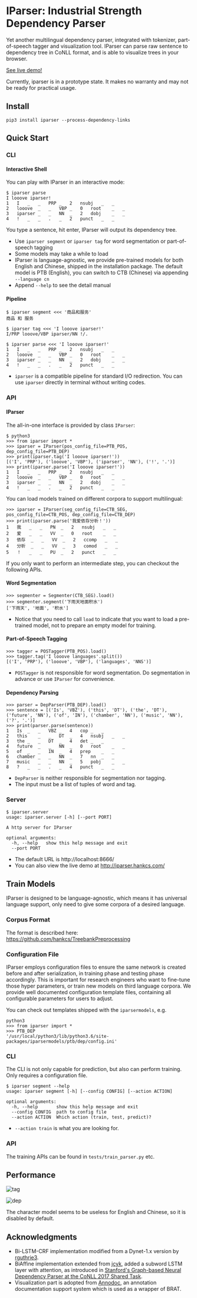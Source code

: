 # IParser: Industrial Strength Dependency Parser

Yet another multilingual dependency parser, integrated with tokenizer, part-of-speech tagger and visualization tool. IParser can parse raw sentence to dependency tree in CoNLL format, and is able to visualize trees in your browser. 

[See live demo!](http://iparser.hankcs.com/)

Currently, iparser is in a prototype state. It makes no warranty and may not be ready for practical usage.

## Install

```
pip3 install iparser --process-dependency-links
```

## Quick Start

### CLI

#### Interactive Shell

You can play with IParser in an interactive mode:

```
$ iparser parse
I looove iparser!
1	I	_	_	PRP	_	2	nsubj	_	_
2	looove	_	_	VBP	_	0	root	_	_
3	iparser	_	_	NN	_	2	dobj	_	_
4	!	_	_	.	_	2	punct	_	_
```
You type a sentence, hit enter, IParser will output its dependency tree.

- Use `iparser segment` or `iparser tag` for word segmentation or part-of-speech tagging
- Some models may take a while to load
- IParser is language-agnostic, we provide pre-trained models for both English and Chinese, shipped in the installation package. The default model is PTB (English), you can switch to CTB (Chinese) via appending `--language cn`
- Append `--help` to see the detail manual

#### Pipeline

```
$ iparser segment <<< '商品和服务'        
商品 和 服务

$ iparser tag <<< 'I looove iparser!'   
I/PRP looove/VBP iparser/NN !/.

$ iparser parse <<< 'I looove iparser!' 
1	I	_	_	PRP	_	2	nsubj	_	_
2	looove	_	_	VBP	_	0	root	_	_
3	iparser	_	_	NN	_	2	dobj	_	_
4	!	_	_	.	_	2	punct	_	_
```

- `iparser` is a compatible pipeline for standard I/O redirection. You can use `iparser` directly in terminal without writing codes.

### API

#### IParser

The all-in-one interface is provided by class `IParser`:

```
$ python3
>>> from iparser import *
>>> iparser = IParser(pos_config_file=PTB_POS, dep_config_file=PTB_DEP)
>>> print(iparser.tag('I looove iparser!'))
[('I', 'PRP'), ('looove', 'VBP'), ('iparser', 'NN'), ('!', '.')]
>>> print(iparser.parse('I looove iparser!'))
1	I	_	_	PRP	_	2	nsubj	_	_
2	looove	_	_	VBP	_	0	root	_	_
3	iparser	_	_	NN	_	2	dobj	_	_
4	!	_	_	.	_	2	punct	_	_
```

You can load models trained on different corpora to support multilingual:

```
>>> iparser = IParser(seg_config_file=CTB_SEG, pos_config_file=CTB_POS, dep_config_file=CTB_DEP)
>>> print(iparser.parse('我爱依存分析！'))
1	我	_	_	PN	_	2	nsubj	_	_
2	爱	_	_	VV	_	0	root	_	_
3	依存	_	_	VV	_	2	ccomp	_	_
4	分析	_	_	VV	_	3	comod	_	_
5	！	_	_	PU	_	2	punct	_	_
```

If you only want to perform an intermediate step, you can checkout the following APIs.

#### Word Segmentation

```
>>> segmenter = Segmenter(CTB_SEG).load()
>>> segmenter.segment('下雨天地面积水')
['下雨天', '地面', '积水']
```

- Notice that you need to call `load` to indicate that you want to load a pre-trained model, not to prepare an empty model for training.

#### Part-of-Speech Tagging

```
>>> tagger = POSTagger(PTB_POS).load()
>>> tagger.tag('I looove languages'.split())
[('I', 'PRP'), ('looove', 'VBP'), ('languages', 'NNS')]
```

- `POSTagger` is not responsible for word segmentation. Do segmentation in advance or use `IParser` for convenience.

#### Dependency Parsing

```
>>> parser = DepParser(PTB_DEP).load()
>>> sentence = [('Is', 'VBZ'), ('this', 'DT'), ('the', 'DT'), ('future', 'NN'), ('of', 'IN'), ('chamber', 'NN'), ('music', 'NN'), ('?', '.')]
>>> print(parser.parse(sentence))
1	Is	_	_	VBZ	_	4	cop	_	_
2	this	_	_	DT	_	4	nsubj	_	_
3	the	_	_	DT	_	4	det	_	_
4	future	_	_	NN	_	0	root	_	_
5	of	_	_	IN	_	4	prep	_	_
6	chamber	_	_	NN	_	7	nn	_	_
7	music	_	_	NN	_	5	pobj	_	_
8	?	_	_	.	_	4	punct	_	_
```

- `DepParser` is neither responsible for segmentation nor tagging. 
- The input must be a list of tuples of word and tag.

### Server

```
$ iparser.server
usage: iparser.server [-h] [--port PORT]

A http server for IParser

optional arguments:
  -h, --help   show this help message and exit
  --port PORT
```

- The default URL is http://localhost:8666/
- You can also view the live demo at http://iparser.hankcs.com/


## Train Models

IParser is designed to be language-agnostic, which means it has universal language support, only need to give some corpora of a desired language. 

### Corpus Format

The format is described here: https://github.com/hankcs/TreebankPreprocessing

### Configuration File

IParser employs configuration files to ensure the same network is created before and after serialization, in training phase and testing phase accordingly. This is important for research engineers who want to fine-tune those hyper parameters, or train new models on third language corpora. We provide well documented configuration template files, containing all configurable parameters for users to adjust. 

You can check out templates shipped with the `iparsermodels`, e.g.

```
python3
>>> from iparser import *
>>> PTB_DEP
'/usr/local/python3/lib/python3.6/site-packages/iparsermodels/ptb/dep/config.ini'
```

### CLI

The CLI is not only capable for prediction, but also can perform training. Only requires a configuration file.

```
$ iparser segment --help
usage: iparser segment [-h] [--config CONFIG] [--action ACTION]

optional arguments:
  -h, --help       show this help message and exit
  --config CONFIG  path to config file
  --action ACTION  Which action (train, test, predict)?
```

- `--action train` is what you are looking for.

### API

The training APIs can be found in `tests/train_parser.py` etc.

## Performance

![tag](http://wx1.sinaimg.cn/large/006Fmjmcly1fpgvl4ijsoj31kw07zgn9.jpg)

![dep](http://wx3.sinaimg.cn/large/006Fmjmcly1fpgvlqpigpj31kw0bmjtt.jpg)

The character model seems to be useless for English and Chinese, so it is disabled by default.

## Acknowledgments

- Bi-LSTM-CRF implementation modified from a Dynet-1.x version by [rguthrie3](https://github.com/rguthrie3/BiLSTM-CRF).
- BiAffine implementation extended from [jcyk](https://github.com/jcyk/Dynet-Biaffine-dependency-parser), added a subword LSTM layer with attention, as introduced in [Stanford's Graph-based Neural Dependency Parser at the CoNLL 2017 Shared Task](https://web.stanford.edu/~tdozat/files/TDozat-CoNLL2017-Paper.pdf).
- Visualization part is adopted from [Annodoc](https://github.com/spyysalo/annodoc), an annotation documentation support system which is used as a wrapper of BRAT.


